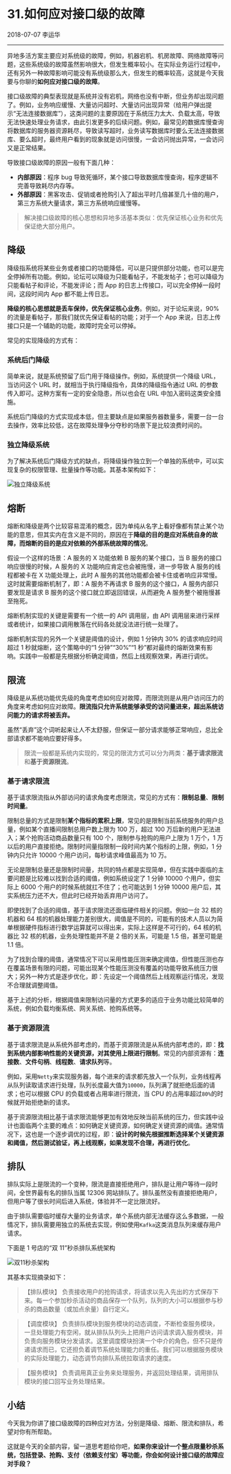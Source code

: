 # 31.如何应对接口级的故障

2018-07-07 李运华

---

异地多活方案主要应对系统级的故障，例如，机器宕机、机房故障、网络故障等问题，这些系统级的故障虽然影响很大，但发生概率较小。在实际业务运行过程中，还有另外一种故障影响可能没有系统级那么大，但发生的概率较高，这就是今天我要与你聊的**如何应对接口级的故障**。

接口级故障的典型表现就是系统并没有宕机，网络也没有中断，但业务却出现问题了。例如，业务响应缓慢、大量访问超时、大量访问出现异常（给用户弹出提示“无法连接数据库”），这类问题的主要原因在于系统压力太大、负载太高，导致无法快速处理业务请求，由此引发更多的后续问题。例如，最常见的数据库慢查询将数据库的服务器资源耗尽，导致读写超时，业务读写数据库时要么无法连接数据库、要么超时，最终用户看到的现象就是访问很慢，一会访问抛出异常，一会访问又是正常结果。

导致接口级故障的原因一般有下面几种：

- **内部原因**：程序 bug 导致死循环，某个接口导致数据库慢查询，程序逻辑不完善导致耗尽内存等。
- **外部原因**：黑客攻击、促销或者抢购引入了超出平时几倍甚至几十倍的用户，第三方系统大量请求，第三方系统响应缓慢等。

> 解决接口级故障的核心思想和异地多活基本类似：优先保证核心业务和优先保证绝大部分用户。

## 降级

降级指系统将某些业务或者接口的功能降低，可以是只提供部分功能，也可以是完全停掉所有功能。例如，论坛可以降级为只能看帖子，不能发帖子；也可以降级为只能看帖子和评论，不能发评论；而 App 的日志上传接口，可以完全停掉一段时间，这段时间内 App 都不能上传日志。

**降级的核心思想就是丢车保帅，优先保证核心业务**。例如，对于论坛来说，90% 的流量是看帖子，那我们就优先保证看帖的功能；对于一个 App 来说，日志上传接口只是一个辅助的功能，故障时完全可以停掉。

常见的实现降级的方式有：

### 系统后门降级

简单来说，就是系统预留了后门用于降级操作。例如，系统提供一个降级 URL，当访问这个 URL 时，就相当于执行降级指令，具体的降级指令通过 URL 的参数传入即可。这种方案有一定的安全隐患，所以也会在 URL 中加入密码这类安全措施。

系统后门降级的方式实现成本低，但主要缺点是如果服务器数量多，需要一台一台去操作，效率比较低，这在故障处理争分夺秒的场景下是比较浪费时间的。

### 独立降级系统

为了解决系统后门降级方式的缺点，将降级操作独立到一个单独的系统中，可以实现复杂的权限管理、批量操作等功能。其基本架构如下：

![独立降级系统](http://static.blinkfox.com/c0ksxjg_31_01.png)

## 熔断

熔断和降级是两个比较容易混淆的概念，因为单纯从名字上看好像都有禁止某个功能的意思，但其实内在含义是不同的，原因在于**降级的目的是应对系统自身的故障，而熔断的目的是应对依赖的外部系统故障的情况**。

假设一个这样的场景：A 服务的 X 功能依赖 B 服务的某个接口，当 B 服务的接口响应很慢的时候，A 服务的 X 功能响应肯定也会被拖慢，进一步导致 A 服务的线程都被卡在 X 功能处理上，此时 A 服务的其他功能都会被卡住或者响应非常慢。这时就需要熔断机制了，即：A 服务不再请求 B 服务的这个接口，A 服务内部只要发现是请求 B 服务的这个接口就立即返回错误，从而避免 A 服务整个被拖慢甚至拖死。

熔断机制实现的关键是需要有一个统一的 API 调用层，由 API 调用层来进行采样或者统计，如果接口调用散落在代码各处就没法进行统一处理了。

熔断机制实现的另外一个关键是阈值的设计，例如 1 分钟内 30% 的请求响应时间超过 1 秒就熔断，这个策略中的“1 分钟”“30%”“1 秒”都对最终的熔断效果有影响。实践中一般都是先根据分析确定阈值，然后上线观察效果，再进行调优。

## 限流

降级是从系统功能优先级的角度考虑如何应对故障，而限流则是从用户访问压力的角度来考虑如何应对故障。**限流指只允许系统能够承受的访问量进来，超出系统访问能力的请求将被丢弃。**

虽然“丢弃”这个词听起来让人不太舒服，但保证一部分请求能够正常响应，总比全部请求都不能响应要好得多。

> 限流一般都是系统内实现的，常见的限流方式可以分为两类：**基于请求限流**和**基于资源限流**。

### 基于请求限流

基于请求限流指从外部访问的请求角度考虑限流，常见的方式有：**限制总量**、**限制时间量**。

限制总量的方式是限制**某个指标的累积上限**，常见的是限制当前系统服务的用户总量，例如某个直播间限制总用户数上限为 100 万，超过 100 万后新的用户无法进入；某个抢购活动商品数量只有 100 个，限制参与抢购的用户上限为 1 万个，1 万以后的用户直接拒绝。限制时间量指限制一段时间内某个指标的上限，例如，1 分钟内只允许 10000 个用户访问，每秒请求峰值最高为 10 万。

无论是限制总量还是限制时间量，共同的特点都是实现简单，但在实践中面临的主要问题是比较难以找到合适的阈值，例如系统设定了 1 分钟 10000 个用户，但实际上 6000 个用户的时候系统就扛不住了；也可能达到 1 分钟 10000 用户后，其实系统压力还不大，但此时已经开始丢弃用户访问了。

即使找到了合适的阈值，基于请求限流还面临硬件相关的问题。例如一台 32 核的机器和 64 核的机器处理能力差别很大，阈值是不同的，可能有的技术人员以为简单根据硬件指标进行数学运算就可以得出来，实际上这样是不可行的，64 核的机器比 32 核的机器，业务处理性能并不是 2 倍的关系，可能是 1.5 倍，甚至可能是 1.1 倍。

为了找到合理的阈值，通常情况下可以采用性能压测来确定阈值，但性能压测也存在覆盖场景有限的问题，可能出现某个性能压测没有覆盖的功能导致系统压力很大；另外一种方式是逐步优化，即：先设定一个阈值然后上线观察运行情况，发现不合理就调整阈值。

基于上述的分析，根据阈值来限制访问量的方式更多的适应于业务功能比较简单的系统，例如负载均衡系统、网关系统、抢购系统等。

### 基于资源限流

基于请求限流是从系统外部考虑的，而基于资源限流是从系统内部考虑的，即：**找到系统内部影响性能的关键资源，对其使用上限进行限制**。常见的内部资源有：**连接数**、**文件句柄**、**线程数**、**请求队列**等。

例如，采用`Netty`来实现服务器，每个进来的请求都先放入一个队列，业务线程再从队列读取请求进行处理，队列长度最大值为`10000`，队列满了就拒绝后面的请求；也可以根据 CPU 的负载或者占用率进行限流，当 CPU 的占用率超过`80%`的时候就开始拒绝新的请求。

基于资源限流相比基于请求限流能够更加有效地反映当前系统的压力，但实践中设计也面临两个主要的难点：如何确定关键资源，如何确定关键资源的阈值。通常情况下，这也是一个逐步调优的过程，即：**设计的时候先根据推断选择某个关键资源和阈值，然后测试验证，再上线观察，如果发现不合理，再进行优化**。

## 排队

排队实际上是限流的一个变种，限流是直接拒绝用户，排队是让用户等待一段时间，全世界最有名的排队当属 12306 网站排队了。排队虽然没有直接拒绝用户，但用户等了很长时间后进入系统，体验并不一定比限流好。

由于排队需要临时缓存大量的业务请求，单个系统内部无法缓存这么多数据，一般情况下，排队需要用独立的系统去实现，例如使用`Kafka`这类消息队列来缓存用户请求。

下面是 1 号店的“双 11”秒杀排队系统架构

![双11秒杀架构](http://static.blinkfox.com/c0ksxjg_31_02.png)

其基本实现摘录如下：

>【排队模块】
>负责接收用户的抢购请求，将请求以先入先出的方式保存下来。每一个参加秒杀活动的商品保存一个队列，队列的大小可以根据参与秒杀的商品数量（或加点余量）自行定义。

>【调度模块】
> 负责排队模块到服务模块的动态调度，不断检查服务模块，一旦处理能力有空闲，就从排队队列头上把用户访问请求调入服务模块，并负责向服务模块分发请求。这里调度模块扮演一个中介的角色，但不只是传递请求而已，它还担负着调节系统处理能力的重任。我们可以根据服务模块的实际处理能力，动态调节向排队系统拉取请求的速度。

>【服务模块】
> 负责调用真正业务来处理服务，并返回处理结果，调用排队模块的接口回写业务处理结果。

## 小结

今天我为你讲了接口级故障的四种应对方法，分别是降级、熔断、限流和排队，希望对你有所帮助。

这就是今天的全部内容，留一道思考题给你吧，**如果你来设计一个整点限量秒杀系统，包括登录、抢购、支付（依赖支付宝）等功能，你会如何设计接口级的故障应对手段？**
